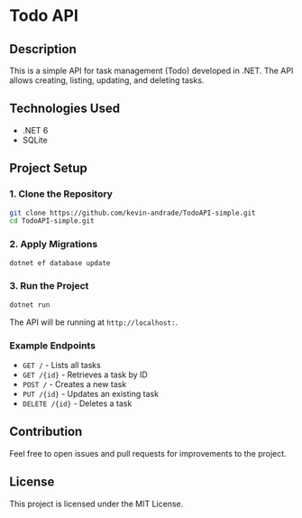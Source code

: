 # Todo API

## Description
This is a simple API for task management (Todo) developed in .NET. The API allows creating, listing, updating, and deleting tasks.

## Technologies Used
- .NET 6
- SQLite

## Project Setup
### 1. Clone the Repository
```bash
git clone https://github.com/kevin-andrade/TodoAPI-simple.git
cd TodoAPI-simple.git
```

### 2. Apply Migrations
```bash
dotnet ef database update
```

### 3. Run the Project
```bash
dotnet run
```
The API will be running at `http://localhost:`.

### Example Endpoints
- `GET /` - Lists all tasks
- `GET /{id}` - Retrieves a task by ID
- `POST /` - Creates a new task
- `PUT /{id}` - Updates an existing task
- `DELETE /{id}` - Deletes a task

## Contribution
Feel free to open issues and pull requests for improvements to the project.

## License
This project is licensed under the MIT License.

